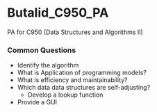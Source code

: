 # Butalid_C950_PA
PA for C950 (Data Structures and Algorithms II)

### Common Questions
- Identify the algorithm
- What is Application of programming models?
- What is efficiency and maintainability?
- Which data data structures are self-adjusting?
  - Develop a lookup function
- Provide a GUI
